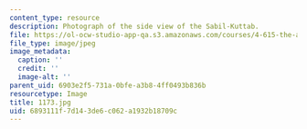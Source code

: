 ```yaml
---
content_type: resource
description: Photograph of the side view of the Sabil-Kuttab.
file: https://ol-ocw-studio-app-qa.s3.amazonaws.com/courses/4-615-the-architecture-of-cairo-spring-2002/6893111f7d143de6c062a1932b18709c_1173.jpg
file_type: image/jpeg
image_metadata:
  caption: ''
  credit: ''
  image-alt: ''
parent_uid: 6903e2f5-731a-0bfe-a3b8-4ff0493b836b
resourcetype: Image
title: 1173.jpg
uid: 6893111f-7d14-3de6-c062-a1932b18709c
---
```

